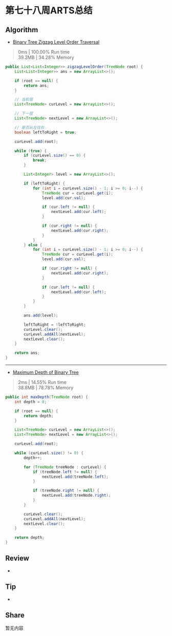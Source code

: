 # 第七十八周ARTS总结
## Algorithm
- [Binary Tree Zigzag Level Order Traversal](https://leetcode.com/problems/binary-tree-zigzag-level-order-traversal/)
> 0ms | 100.00% Run time  
> 39.2MB | 34.28% Memory
```java
public List<List<Integer>> zigzagLevelOrder(TreeNode root) {
    List<List<Integer>> ans = new ArrayList<>();

    if (root == null) {
        return ans;
    }

    // 当前层
    List<TreeNode> curLevel = new ArrayList<>();

    // 下一层
    List<TreeNode> nextLevel = new ArrayList<>();

    // 是否从左往右
    boolean leftToRight = true;

    curLevel.add(root);

    while (true) {
        if (curLevel.size() == 0) {
            break;
        }

        List<Integer> level = new ArrayList<>();

        if (leftToRight) {
            for (int i = curLevel.size() - 1; i >= 0; i--) {
                TreeNode cur = curLevel.get(i);
                level.add(cur.val);

                if (cur.left != null) {
                    nextLevel.add(cur.left);
                }

                if (cur.right != null) {
                    nextLevel.add(cur.right);
                }
            }
        } else {
            for (int i = curLevel.size() - 1; i >= 0; i--) {
                TreeNode cur = curLevel.get(i);
                level.add(cur.val);

                if (cur.right != null) {
                    nextLevel.add(cur.right);
                }

                if (cur.left != null) {
                    nextLevel.add(cur.left);
                }
            }
        }

        ans.add(level);

        leftToRight = !leftToRight;
        curLevel.clear();
        curLevel.addAll(nextLevel);
        nextLevel.clear();
    }

    return ans;
}
```

----
- [Maximum Depth of Binary Tree](https://leetcode.com/problems/maximum-depth-of-binary-tree/)
> 2ms | 14.55% Run time  
> 38.8MB | 78.78% Memory
```java
public int maxDepth(TreeNode root) {
    int depth = 0;

    if (root == null) {
        return depth;
    }

    List<TreeNode> curLevel = new ArrayList<>();
    List<TreeNode> nextLevel = new ArrayList<>();

    curLevel.add(root);

    while (curLevel.size() != 0) {
        depth++;

        for (TreeNode treeNode : curLevel) {
            if (treeNode.left != null) {
                nextLevel.add(treeNode.left);
            }

            if (treeNode.right != null) {
                nextLevel.add(treeNode.right);
            }
        }

        curLevel.clear();
        curLevel.addAll(nextLevel);
        nextLevel.clear();
    }

    return depth;
}
```

## Review
- []()

## Tip
+ 

## Share
暂无内容